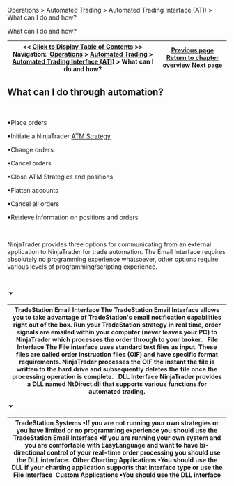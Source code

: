 ﻿


Operations \> Automated Trading \> Automated Trading Interface (ATI) \> What can I do and how?






















What can I do and how?







| \<\< [Click to Display Table of Contents](what_can_i_do_and_how_.md) \>\> **Navigation:**     [Operations](operations.md) \> [Automated Trading](automated_trading.md) \> [Automated Trading Interface (ATI)](automated_trading_interface_at.md) \> What can I do and how? | [Previous page](automated_trading_interface_at.md) [Return to chapter overview](automated_trading_interface_at.md) [Next page](commands_and_valid_parameters.md) |
| --- | --- |














## What can I do through automation?


 


•Place orders 

•Initiate a NinjaTrader [ATM Strategy](advanced_trade_management_atm.md) 

•Change orders 

•Cancel orders 

•Close ATM Strategies and positions 

•Flatten accounts 

•Cancel all orders 

•Retrieve information on positions and orders 

 


NinjaTrader provides three options for communicating from an external application to NinjaTrader for trade automation. The Email Interface requires absolutely no programming experience whatsoever, other options require various levels of programming/scripting experience.


 


![tog_minus](tog_minus.gif)




| TradeStation Email Interface  The TradeStation Email Interface allows you to take advantage of TradeStation's email notification capabilities right out of the box. Run your TradeStation strategy in real time, order signals are emailed within your computer (never leaves your PC) to NinjaTrader which processes the order through to your broker.   File Interface The File interface uses standard text files as input. These files are called order instruction files (OIF) and have specific format requirements. NinjaTrader processes the OIF the instant the file is written to the hard drive and subsequently deletes the file once the processing operation is complete.    DLL Interface NinjaTrader provides a DLL named NtDirect.dll that supports various functions for automated trading. |
| --- |



![tog_minus](tog_minus.gif)




| TradeStation Systems  •If you are not running your own strategies or you have limited or no programming experience you should use the TradeStation Email Interface •If you are running your own system and you are comfortable with EasyLanguage and want to have bi\-directional control of your real\-time order processing you should use the DLL interface.  Other Charting Applications  •You should use the DLL if your charting application supports that interface type or use the File Interface  Custom Applications •You should use the DLL interface |
| --- |










